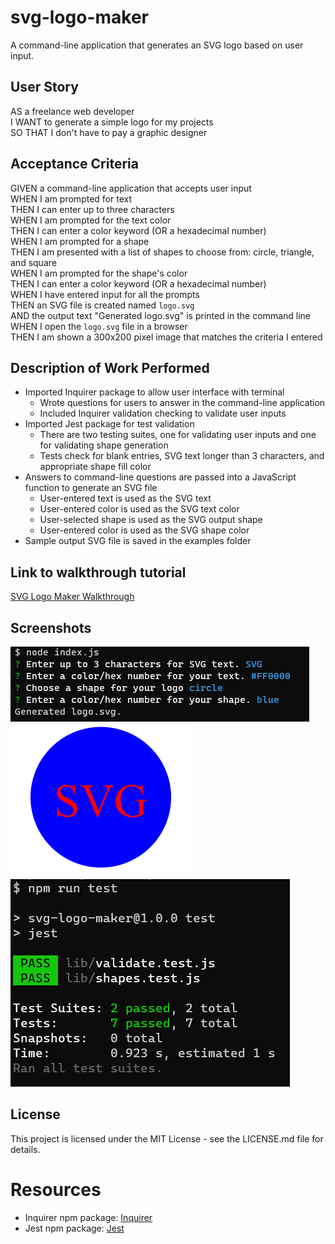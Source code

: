 # svg-logo-maker
A command-line application that generates an SVG logo based on user input.

## User Story
AS a freelance web developer  
I WANT to generate a simple logo for my projects  
SO THAT I don't have to pay a graphic designer

## Acceptance Criteria
GIVEN a command-line application that accepts user input  
WHEN I am prompted for text  
THEN I can enter up to three characters  
WHEN I am prompted for the text color  
THEN I can enter a color keyword (OR a hexadecimal number)  
WHEN I am prompted for a shape  
THEN I am presented with a list of shapes to choose from: circle, triangle, and square  
WHEN I am prompted for the shape's color  
THEN I can enter a color keyword (OR a hexadecimal number)  
WHEN I have entered input for all the prompts  
THEN an SVG file is created named `logo.svg`  
AND the output text "Generated logo.svg" is printed in the command line  
WHEN I open the `logo.svg` file in a browser  
THEN I am shown a 300x200 pixel image that matches the criteria I entered

## Description of Work Performed
* Imported Inquirer package to allow user interface with terminal
  * Wrote questions for users to answer in the command-line application
  * Included Inquirer validation checking to validate user inputs
* Imported Jest package for test validation
  * There are two testing suites, one for validating user inputs and one for validating shape generation
  * Tests check for blank entries, SVG text longer than 3 characters, and appropriate shape fill color
* Answers to command-line questions are passed into a JavaScript function to generate an SVG file
  * User-entered text is used as the SVG text
  * User-entered color is used as the SVG text color
  * User-selected shape is used as the SVG output shape
  * User-entered color is used as the SVG shape color
* Sample output SVG file is saved in the examples folder

## Link to walkthrough tutorial
[SVG Logo Maker Walkthrough](https://drive.google.com/file/d/15GOJxDSz0QwNd3vxMNHbGLJ95I2trxii/view?usp=share_link)

## Screenshots
<img src="./assets/images/Screenshot1.png">  

<img src="./assets/images/Screenshot2.png">  

<img src="./assets/images/Screenshot3.png">

## License
This project is licensed under the MIT License - see the LICENSE.md file for details.

# Resources
- Inquirer npm package: [Inquirer](https://www.npmjs.com/package/inquirer)
- Jest npm package: [Jest](https://www.npmjs.com/package/jest)